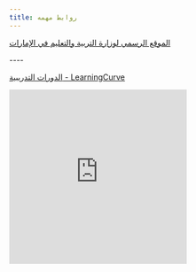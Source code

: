 ```yaml
---
title: روابط مهمه
---
```

[الموقع الرسمي لوزارة التربية والتعليم في الإمارات](https://www.moe.gov.ae/Ar/Pages/home.aspx)

\----

[الدورات التدريبية - LearningCurve](https://learningcurve.moe.gov.ae)

<iframe width="320" height="315" src="https://www.youtube.com/embed/mrQ5lQxNImk" frameborder="0" allow="accelerometer; autoplay; encrypted-media; gyroscope; picture-in-picture" allowfullscreen></iframe>